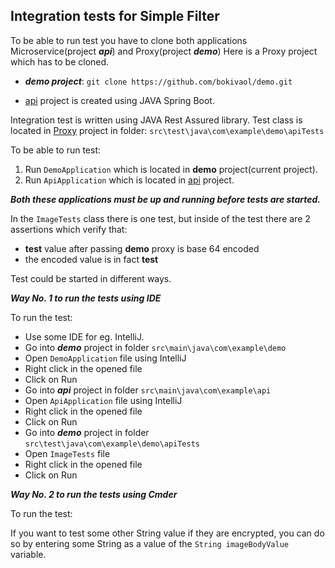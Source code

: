 Integration tests for Simple Filter
-------------------------------------
To be able to run test you have to clone both applications Microservice(project ***api***) and Proxy(project ***demo***)
Here is a Proxy project which has to be cloned.

- ***demo project***: ```git clone https://github.com/bokivaol/demo.git```

- [api](https://github.com/bokivaol/api) project is created using JAVA Spring Boot.

Integration test is written using JAVA Rest Assured library.
Test class is located in [Proxy](https://github.com/bokivaol/demo) project in folder: ```src\test\java\com\example\demo\apiTests```

To be able to run test:
1. Run ```DemoApplication``` which is located in **demo** project(current project).
2. Run ```ApiApplication``` which is located in [api](https://github.com/bokivaol/api) project.

***Both these applications must be up and running before tests are started.***

In the ```ImageTests``` class there is one test, but inside of the test there are 2 assertions
which verify that:
- **test** value after passing **demo** proxy is base 64 encoded
- the encoded value is in fact **test**

Test could be started in different ways.

***Way No. 1 to run the tests using IDE***

To run the test:
- Use some IDE for eg. IntelliJ.
- Go into ***demo*** project in folder ```src\main\java\com\example\demo```
- Open ```DemoApplication``` file using IntelliJ
- Right click in the opened file
- Click on Run
- Go into ***api*** project in folder ```src\main\java\com\example\api```
- Open ```ApiApplication``` file using IntelliJ
- Right click in the opened file
- Click on Run
- Go into ***demo*** project in folder ```src\test\java\com\example\demo\apiTests```
- Open ```ImageTests``` file
- Right click in the opened file
- Click on Run

***Way No. 2 to run the tests using Cmder***

To run the test:

If you want to test some other String value if they are encrypted, 
you can do so by entering some String as a value of the ```String imageBodyValue``` variable.
